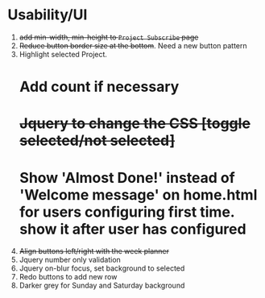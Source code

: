 # Usability/UI
1. ~~add min-width, min-height to `Project Subscribe` page~~
2. ~~Reduce button border size at the bottom~~. Need a new button pattern
3. Highlight selected Project. 
	# Add count if necessary
	# ~~Jquery to change the CSS [toggle selected/not selected]~~
	# Show 'Almost Done!' instead of 'Welcome message' on home.html for users configuring first time. show it after user has configured
4. ~~Align buttons left/right with the week planner~~ 
5. Jquery number only validation
6. Jquery on-blur focus, set background to selected
7. Redo buttons to add new row
8. Darker grey for Sunday and Saturday background
